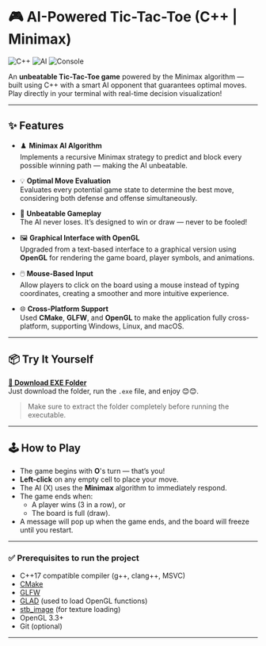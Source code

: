 # 🎮 AI-Powered Tic-Tac-Toe (C++ | Minimax)

![C++](https://img.shields.io/badge/C%2B%2B-17-blue?style=flat-square&logo=c%2B%2B)
![AI](https://img.shields.io/badge/AI-Minimax-red?style=flat-square&logo=codeforces)
![Console](https://img.shields.io/badge/UI-Console-lightgrey?style=flat-square)

An **unbeatable Tic-Tac-Toe game** powered by the Minimax algorithm — built using C++ with a smart AI opponent that guarantees optimal moves. Play directly in your terminal with real-time decision visualization!

---

## ✨ Features

- ♟️ **Minimax AI Algorithm**  
  Implements a recursive Minimax strategy to predict and block every possible winning path — making the AI unbeatable.

- 💡 **Optimal Move Evaluation**  
  Evaluates every potential game state to determine the best move, considering both defense and offense simultaneously.

- 🧠 **Unbeatable Gameplay**  
  The AI never loses. It’s designed to win or draw — never to be fooled!

- 🖼️ **Graphical Interface with OpenGL**  
  Upgraded from a text-based interface to a graphical version using **OpenGL** for rendering the game board, player symbols, and animations.

- 🖱️ **Mouse-Based Input**  
  Allow players to click on the board using a mouse instead of typing coordinates, creating a smoother and more intuitive experience.

- 🌐 **Cross-Platform Support**  
  Used **CMake**, **GLFW**, and **OpenGL** to make the application fully cross-platform, supporting Windows, Linux, and macOS.

---

## 📦 Try It Yourself

**[🔗 Download EXE Folder](exe/TicTacToe.exe)**  
Just download the folder, run the `.exe` file, and enjoy 😊😊.

> Make sure to extract the folder completely before running the executable.


---
## 🕹️ How to Play

- The game begins with **O**'s turn — that’s you!
- **Left-click** on any empty cell to place your move.
- The AI (X) uses the **Minimax** algorithm to immediately respond.
- The game ends when:
  - A player wins (3 in a row), or
  - The board is full (draw).
- A message will pop up when the game ends, and the board will freeze until you restart.

---




### ✅ Prerequisites to run the project

- C++17 compatible compiler (g++, clang++, MSVC)
- [CMake](https://cmake.org/download/)
- [GLFW](https://www.glfw.org/)
- [GLAD](https://glad.dav1d.de/) (used to load OpenGL functions)
- [stb_image](https://github.com/nothings/stb) (for texture loading)
- OpenGL 3.3+
- Git (optional)

---

